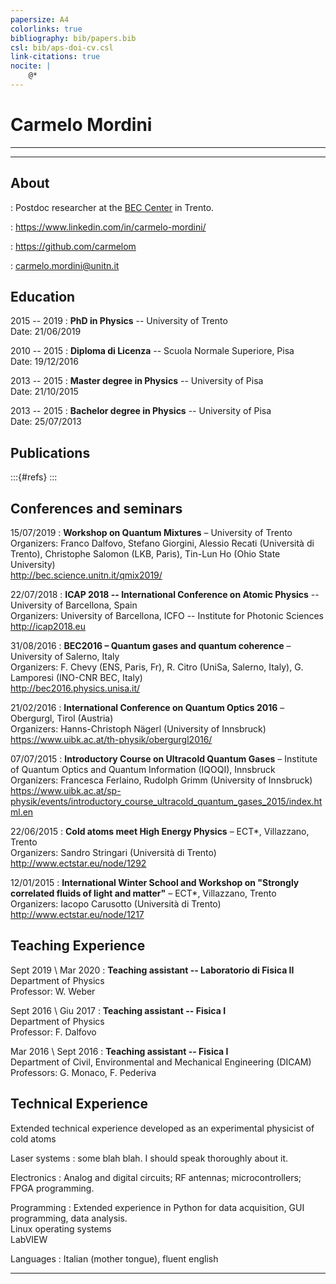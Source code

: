 ```yaml
---
papersize: A4
colorlinks: true
bibliography: bib/papers.bib
csl: bib/aps-doi-cv.csl
link-citations: true
nocite: |
    @*
---
```


# Carmelo Mordini


* * *

>  

* * *

## About
<i class="fa fa-map-marker"></i>
: Postdoc researcher at the [BEC Center](http://bec.science.unitn.it/) in Trento.

<i class="fa fa-linkedin"></i>
: <https://www.linkedin.com/in/carmelo-mordini/>

<i class="fa fa-github"></i>
: <https://github.com/carmelom>

<i class="fa fa-envelope"></i>
: [carmelo.mordini@unitn.it](mailto:carmelo.mordini@unitn.it)

## Education

2015 -- 2019
:   **PhD in Physics** -- University of Trento \
    Date: 21/06/2019

2010 -- 2015
:   **Diploma di Licenza** -- Scuola Normale Superiore, Pisa \
    Date: 19/12/2016

2013 -- 2015
:   **Master degree in Physics** -- University of Pisa \
    Date: 21/10/2015

2013 -- 2015
:   **Bachelor degree in Physics** -- University of Pisa \
    Date: 25/07/2013

## Publications

:::{#refs}
:::

## Conferences and seminars
15/07/2019
:   **Workshop on Quantum Mixtures** – University of Trento \
    Organizers: Franco Dalfovo, Stefano Giorgini, Alessio Recati (Università di Trento), Christophe Salomon (LKB, Paris), Tin-Lun Ho  (Ohio State University) \
    <http://bec.science.unitn.it/qmix2019/>

22/07/2018
:   **ICAP 2018 -- International Conference on Atomic Physics** -- University of Barcellona, Spain \
    Organizers: University of Barcellona, ICFO -- Institute for Photonic Sciences \
    <http://icap2018.eu>

31/08/2016
:   **BEC2016 – Quantum gases and quantum coherence** – University of Salerno, Italy \
    Organizers: F. Chevy (ENS, Paris, Fr), R. Citro (UniSa, Salerno, Italy), G. Lamporesi (INO-CNR
    BEC, Italy) \
    <http://bec2016.physics.unisa.it/>

21/02/2016
:   **International Conference on Quantum Optics 2016** – Obergurgl, Tirol (Austria) \
    Organizers: Hanns-Christoph Nägerl (University of Innsbruck) \
    <https://www.uibk.ac.at/th-physik/obergurgl2016/>

07/07/2015
:   **Introductory Course on Ultracold Quantum Gases** – Institute of Quantum Optics and Quantum Information (IQOQI), Innsbruck \
    Organizers: Francesca Ferlaino, Rudolph Grimm (University of Innsbruck) \
    <https://www.uibk.ac.at/sp-physik/events/introductory_course_ultracold_quantum_gases_2015/index.html.en>

22/06/2015
:   **Cold atoms meet High Energy Physics** – ECT*, Villazzano, Trento \
    Organizers: Sandro Stringari (Università di Trento) \
    <http://www.ectstar.eu/node/1292>

12/01/2015
:   **International Winter School and Workshop on "Strongly correlated fluids of light and matter"** – ECT*, Villazzano, Trento \
    Organizers: Iacopo Carusotto (Università di Trento) \
    <http://www.ectstar.eu/node/1217>

## Teaching Experience

Sept 2019 \ Mar 2020
:   **Teaching assistant -- Laboratorio di Fisica II** \
    Department of Physics \
    Professor: W. Weber

Sept 2016 \ Giu 2017
:   **Teaching assistant -- Fisica I** \
    Department of Physics \
    Professor: F. Dalfovo

Mar 2016 \ Sept 2016
:   **Teaching assistant -- Fisica I** \
    Department of Civil, Environmental and Mechanical Engineering (DICAM) \
    Professors: G. Monaco, F. Pederiva



## Technical Experience

Extended technical experience developed as an experimental physicist of cold atoms

Laser systems
:   some blah blah. I should speak thoroughly about it.

Electronics
:   Analog and digital circuits; RF antennas; microcontrollers; FPGA programming.

Programming
:   Extended experience in Python for data acquisition, GUI programming, data analysis. \
    Linux operating systems \
    LabVIEW

Languages
:   Italian (mother tongue), fluent english

* * *

>
